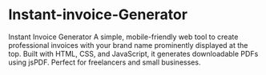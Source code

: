 # Instant-invoice-Generator
Instant Invoice Generator A simple, mobile-friendly web tool to create professional invoices with your brand name prominently displayed at the top. Built with HTML, CSS, and JavaScript, it generates downloadable PDFs using jsPDF. Perfect for freelancers and small businesses.
